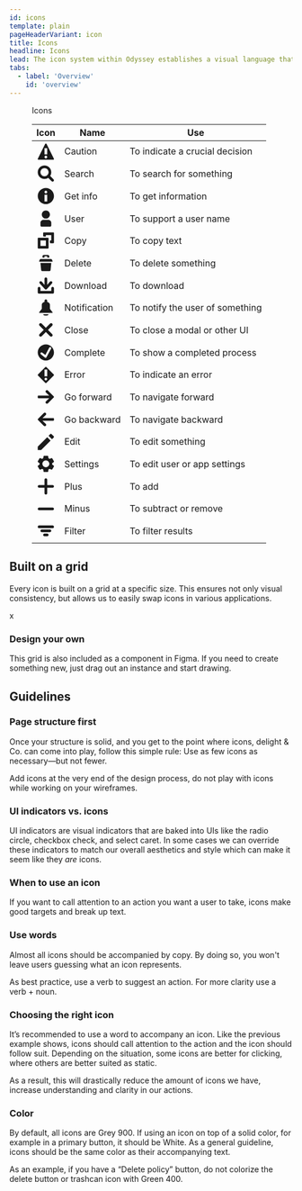 ```yaml
---
id: icons
template: plain
pageHeaderVariant: icon
title: Icons
headline: Icons
lead: The icon system within Odyssey establishes a visual language that anyone can easily understand regardless of age, tongue, or culture.
tabs:
  - label: 'Overview'
    id: 'overview'
---
```


<div class="docskit-container">

 <figure class="ods-table--figure">
  <figcaption class="ods-table--figcaption">
    Icons
  </figcaption>
  <table class="ods-table">
    <thead>
      <tr>
        <th scope="column">Icon</th>
        <th scope="column">Name</th>
        <th scope="column">Use</th>
      </tr>
    </thead>
    <tbody>
      <tr>
        <td>
          <svg viewBox="0 0 14 14" fill="none" xmlns="http://www.w3.org/2000/svg" class="ods-icon"><path fill-rule="evenodd" clip-rule="evenodd" d="M6.52856 1.29141L1.05633 12.2371C0.881095 12.5876 1.13594 13 1.52777 13H12.4722C12.8641 13 13.1189 12.5876 12.9437 12.2371L7.47144 1.29141C7.2772 0.902874 6.7228 0.902874 6.52856 1.29141ZM8 4.50001H6V9.00001H8V4.50001ZM7 12C7.55228 12 8 11.5523 8 11C8 10.4477 7.55228 10 7 10C6.44772 10 6 10.4477 6 11C6 11.5523 6.44772 12 7 12Z" fill="currentColor"/></svg>
        </td>
        <td>
          Caution
        </td>
        <td>
          To indicate a crucial decision
        </td>
      </tr>
      <tr>
        <td>
          <svg viewBox="0 0 14 14" fill="none" xmlns="http://www.w3.org/2000/svg" class="ods-icon"><path fill-rule="evenodd" clip-rule="evenodd" d="M8.75739 10.1716C7.96696 10.6951 7.01908 11 6 11C3.23858 11 1 8.76142 1 6C1 3.23858 3.23858 1 6 1C8.76142 1 11 3.23858 11 6C11 7.01908 10.6951 7.96696 10.1716 8.75739L12.6908 11.2766C13.0813 11.6671 13.0813 12.3003 12.6908 12.6908C12.3003 13.0813 11.6671 13.0813 11.2766 12.6908L8.75739 10.1716ZM9 6C9 7.65685 7.65685 9 6 9C4.34315 9 3 7.65685 3 6C3 4.34315 4.34315 3 6 3C7.65685 3 9 4.34315 9 6Z" fill="currentColor"/></svg>
        </td>
        <td>
          Search
        </td>
        <td>
          To search for something
        </td>
      </tr>
      <tr>
        <td>
          <svg viewBox="0 0 14 14" fill="none" xmlns="http://www.w3.org/2000/svg" class="ods-icon"><path fill-rule="evenodd" clip-rule="evenodd" d="M7 13C10.3137 13 13 10.3137 13 7C13 3.68629 10.3137 1 7 1C3.68629 1 1 3.68629 1 7C1 10.3137 3.68629 13 7 13ZM8 4C8 4.55228 7.55228 5 7 5C6.44772 5 6 4.55228 6 4C6 3.44772 6.44772 3 7 3C7.55228 3 8 3.44772 8 4ZM8 6V11H6V6H8Z" fill="currentColor"/></svg>
        </td>
        <td>
          Get info
        </td>
        <td>
          To get information
        </td>
      </tr>
      <tr>
        <td>
          <svg viewBox="0 0 14 14" fill="none" xmlns="http://www.w3.org/2000/svg" class="ods-icon"><path d="M7 7C8.65685 7 10 5.65685 10 4 10 2.34315 8.65685 1 7 1 5.34315 1 4 2.34315 4 4 4 5.65685 5.34315 7 7 7zM5 8C4 8 3 9 3 10V12C3 12.5523 3.44772 13 4 13H10C10.5523 13 11 12.5523 11 12V10C11 9 10 8 9 8H5z" fill="currentColor"/></svg>
        </td>
        <td>
          User
        </td>
        <td>
          To support a user name
        </td>
      </tr>
      <tr>
        <td>
          <svg viewBox="0 0 14 14" fill="none" xmlns="http://www.w3.org/2000/svg" class="ods-icon"><path fill-rule="evenodd" clip-rule="evenodd" d="M7 7H3V11H7V7ZM1.5 5C1.22386 5 1 5.22386 1 5.5V12.5C1 12.7761 1.22386 13 1.5 13H8.5C8.77614 13 9 12.7761 9 12.5V5.5C9 5.22386 8.77614 5 8.5 5H1.5Z" fill="currentColor"/><path d="M7 3H11V7H10V8.5C10 8.77614 10.2239 9 10.5 9H12.5C12.7761 9 13 8.77614 13 8.5V1.5C13 1.22386 12.7761 1 12.5 1H5.5C5.22386 1 5 1.22386 5 1.5V3.5C5 3.77614 5.22386 4 5.5 4H7V3Z" fill="currentColor"/></svg>
        </td>
        <td>
          Copy
        </td>
        <td>
          To copy text
        </td>
      </tr>
      <tr>
        <td>
          <svg viewBox="0 0 14 14" fill="none" xmlns="http://www.w3.org/2000/svg" class="ods-icon"><path d="M4.5 2C4.5 1.5 5 1 5.5 1H8.5C9 1 9.5 1.5 9.5 2V3H8V2.5C8 2.22386 8 2 8 2H6C6 2.5 6 2.22386 6 2.5V3H4.5V2zM2.6379 4.2931C2.71904 4.1146 2.89701 4 3.09309 4H10.9072C11.1033 4 11.2813 4.1146 11.3624 4.2931L11.9776 5.64655C12.0528 5.81207 11.9318 6 11.75 6H2.25029C2.06847 6 1.94746 5.81207 2.0227 5.64655L2.6379 4.2931zM3.5 12C3.5 12.5 4 13 4.5 13H9.5C10 13 10.5 12.5 10.5 12L11 7H3L3.5 12z" fill="currentColor"/></svg>
        </td>
        <td>
          Delete
        </td>
        <td>
          To delete something
        </td>
      </tr>
      <tr>
        <td>
          <svg viewBox="0 0 14 14" fill="none" xmlns="http://www.w3.org/2000/svg" class="ods-icon"><path d="M8 2C8 1.44772 7.55228 1 7 1C6.44772 1 6 1.44772 6 2L5.99928 6.58577L3.91421 4.08579C3.52369 3.69526 2.89052 3.69526 2.5 4.08579C2.10948 4.47631 2.10948 5.10948 2.5 5.5L6.29218 9.70709C6.6827 10.0976 7.31587 10.0976 7.70639 9.70709L11.5 5.5C11.8905 5.10948 11.8905 4.47631 11.5 4.08579C11.1095 3.69526 10.4763 3.69526 10.0858 4.08579L7.99928 6.58577L8 2Z" fill="currentColor"/><path d="M3 9.00008C3 8.44779 2.55228 8.00008 2 8.00008C1.44772 8.00008 1 8.44779 1 9.00008V12.0001C1 12.5524 1.44772 13.0001 2 13.0001H12C12.5523 13.0001 13 12.5524 13 12.0001V9.00008C13 8.44779 12.5523 8.00008 12 8.00008C11.4477 8.00008 11 8.44779 11 9.00008V11.0001H3V9.00008Z" fill="currentColor"/></svg>
        </td>
        <td>
          Download
        </td>
        <td>
          To download
        </td>
      </tr>
      <tr>
        <td>
          <svg viewBox="0 0 14 14" fill="none" xmlns="http://www.w3.org/2000/svg" class="ods-icon"><path d="M10 5V8L11.9645 10.6292C12.0105 10.7046 12.012 10.7997 11.9675 10.8761 11.923 10.9525 11.84 11 11.75 11H2.24966C2.15966 11 2.07716 10.9525 2.03265 10.8756 1.98814 10.7987 1.98914 10.7047 2.03565 10.6287L4 8V5C4 4 5 3 6 3V2C6 1.45975 6.4483 1 6.99983 1 7.55136 1 8 1.45975 8 2V3C9 3 10 4 10 5zM5 12C5 12.5 5.9996 13 6.9998 13 8 13 9 12.5 9 12H5z" fill="currentColor"/></svg>
        </td>
        <td>
          Notification
        </td>
        <td>
          To notify the user of something
        </td>
      </tr>
      <tr>
        <td>
          <svg viewBox="0 0 14 14" fill="none" xmlns="http://www.w3.org/2000/svg" class="ods-icon"><path d="M2.32289 10.1181C1.89237 10.5486 1.89237 11.2466 2.32289 11.6771C2.7534 12.1076 3.45141 12.1076 3.88192 11.6771L7 8.55904L10.1181 11.6771C10.5486 12.1076 11.2466 12.1076 11.6771 11.6771C12.1076 11.2466 12.1076 10.5486 11.6771 10.1181L8.55904 7L11.6771 3.88193C12.1076 3.45141 12.1076 2.7534 11.6771 2.32289C11.2466 1.89237 10.5486 1.89237 10.1181 2.32289L7 5.44096L3.88193 2.32289C3.45141 1.89237 2.7534 1.89237 2.32289 2.32289C1.89237 2.7534 1.89237 3.45141 2.32289 3.88192L5.44096 7L2.32289 10.1181Z" fill="currentColor"/></svg>
        </td>
        <td>
          Close
        </td>
        <td>
          To close a modal or other UI
        </td>
      </tr>
      <tr>
        <td>
          <svg viewBox="0 0 14 14" fill="none" xmlns="http://www.w3.org/2000/svg" class="ods-icon"><path fill-rule="evenodd" clip-rule="evenodd" d="M7 13C10.3137 13 13 10.3137 13 7C13 3.68629 10.3137 1 7 1C3.68629 1 1 3.68629 1 7C1 10.3137 3.68629 13 7 13ZM9.50016 3.42651L6.63849 8.8669L4.22481 7.07784C3.89245 6.83149 3.42613 6.89322 3.16837 7.21769C2.90629 7.5476 2.95548 8.02808 3.27889 8.29728L6.32704 10.8344C6.67432 11.1235 7.19733 11.0221 7.41313 10.6239L10.9026 4.18507C11.1185 3.78675 10.963 3.28766 10.5598 3.08475C10.173 2.89009 9.70251 3.04183 9.50016 3.42651Z" fill="currentColor"/></svg>
        </td>
        <td>
          Complete
        </td>
        <td>
          To show a completed process
        </td>
      </tr>
      <tr>
        <td>
          <svg viewBox="0 0 14 14" fill="none" xmlns="http://www.w3.org/2000/svg" class="ods-icon"><path fill-rule="evenodd" clip-rule="evenodd" d="M6.63381 1.15168L1.15168 6.63381C0.949439 6.83605 0.949439 7.16395 1.15168 7.36619L6.63381 12.8483C6.83605 13.0506 7.16395 13.0506 7.36619 12.8483L12.8483 7.36619C13.0506 7.16395 13.0506 6.83605 12.8483 6.63381L7.36619 1.15168C7.16395 0.949439 6.83605 0.949439 6.63381 1.15168ZM6 3.00001H8V8H6V3.00001ZM8 10C8 10.5523 7.55228 11 7 11C6.44772 11 6 10.5523 6 10C6 9.44771 6.44772 9 7 9C7.55228 9 8 9.44771 8 10Z" fill="currentColor"/></svg>
        </td>
        <td>
          Error
        </td>
        <td>
          To indicate an error
        </td>
      </tr>
      <tr>
        <td>
          <svg viewBox="0 0 14 14" fill="none" xmlns="http://www.w3.org/2000/svg" class="ods-icon"><path d="M9.48941 6.00121L7.07204 3.72595C6.65428 3.33275 6.65868 2.67278 7.07644 2.27958C7.47872 1.90095 8.12048 1.90683 8.5105 2.29763L12.8546 6.65043C13.0484 6.84461 13.0484 7.15539 12.8546 7.34957L8.5105 11.7024C8.12048 12.0932 7.47872 12.099 7.07644 11.7204C6.65868 11.3272 6.65428 10.6672 7.07204 10.274L9.48941 7.99879H1.50848C1.22765 7.99879 1 7.7752 1 7.4994V6.5006C1 6.2248 1.22765 6.00121 1.50848 6.00121H9.48941Z" fill="currentColor"/></svg>
        </td>
        <td>
          Go forward
        </td>
        <td>
          To navigate forward
        </td>
      </tr>
      <tr>
        <td>
          <svg viewBox="0 0 14 14" fill="none" xmlns="http://www.w3.org/2000/svg" class="ods-icon"><path d="M4.51059 6.00121L6.92796 3.72595C7.34572 3.33275 7.34132 2.67278 6.92356 2.27958C6.52128 1.90095 5.87952 1.90683 5.4895 2.29763L1.14535 6.65043C0.95155 6.84461 0.95155 7.15539 1.14535 7.34957L5.4895 11.7024C5.87952 12.0932 6.52128 12.099 6.92356 11.7204C7.34132 11.3272 7.34572 10.6672 6.92796 10.274L4.51059 7.99879H12.4915C12.7723 7.99879 13 7.7752 13 7.49939V6.50061C13 6.2248 12.7723 6.00121 12.4915 6.00121H4.51059Z" fill="currentColor"/></svg>
        </td>
        <td>
          Go backward
        </td>
        <td>
          To navigate backward
        </td>
      </tr>
      <tr>
        <td>
          <svg viewBox="0 0 14 14" fill="none" xmlns="http://www.w3.org/2000/svg" class="ods-icon"><path fill-rule="evenodd" clip-rule="evenodd" d="M12.8008 2.78969L11.2103 1.19923C10.9447 0.933589 10.5121 0.933589 10.2465 1.19923L9 2.44572L11.5543 5L12.8007 3.75351C13.0664 3.48787 13.0664 3.05533 12.8008 2.78969ZM3.5 13L10.5 6L8 3.5L1 10.5V13L3.5 13Z" fill="currentColor"/></svg>
        </td>
        <td>
          Edit
        </td>
        <td>
          To edit something
        </td>
      </tr>
      <tr>
        <td>
          <svg viewBox="0 0 14 14" fill="none" xmlns="http://www.w3.org/2000/svg" class="ods-icon"><path d="M12.7918 8.31498L11.6591 7.45248C11.6943 7.15145 11.6943 6.84752 11.6591 6.54649L12.7928 5.6835C13.0053 5.51688 13.062 5.22471 12.9268 4.99399L11.7485 3.0105C11.6128 2.77833 11.3237 2.67694 11.0672 2.77151L9.73219 3.29452C9.48134 3.11729 9.21262 2.96534 8.93019 2.84103L8.72532 1.46002C8.68838 1.1949 8.4548 0.997838 8.18005 1.00002H5.81822C5.54575 0.998424 5.31405 1.19328 5.27602 1.45602L5.07065 2.841C4.78909 2.96651 4.5208 3.11857 4.26968 3.29501L2.93111 2.771C2.6772 2.67352 2.38841 2.77369 2.25491 3.00549L1.07552 4.99249C0.936676 5.22358 0.993837 5.51897 1.20953 5.685L2.34218 6.54749C2.30673 6.8485 2.30673 7.15248 2.34218 7.45349L1.2085 8.31599C0.99569 8.48237 0.938649 8.77471 1.07398 9.00549L2.25183 10.9895C2.38738 11.2218 2.6766 11.3233 2.93316 11.2285L4.26812 10.7055C4.51919 10.8828 4.78807 11.0349 5.07063 11.1595L5.276 12.5395C5.31215 12.8039 5.54428 13.0011 5.81819 13H8.18002C8.453 13.0021 8.68544 12.8072 8.72376 12.544L8.92913 11.159C9.21067 11.0334 9.47893 10.8814 9.7301 10.705L11.0702 11.2295C11.3241 11.3267 11.6127 11.2266 11.7464 10.995L12.9294 9.00001C13.0618 8.76962 13.0036 8.47979 12.7918 8.31498ZM6.99912 9.49998C5.5813 9.49998 4.4319 8.3807 4.4319 6.99998C4.4319 5.61925 5.58127 4.49998 6.99912 4.49998C8.41697 4.49998 9.56634 5.61925 9.56634 6.99998C9.56463 8.38002 8.41625 9.49834 6.99912 9.49998Z" fill="currentColor"/></svg>
        </td>
        <td>
          Settings
        </td>
        <td>
          To edit user or app settings
        </td>
      </tr>
      <tr>
        <td>
          <svg viewBox="0 0 14 14" fill="none" xmlns="http://www.w3.org/2000/svg" class="ods-icon"><path fill-rule="evenodd" clip-rule="evenodd" d="M6 12C6 12.5523 6.44772 13 7 13C7.55228 13 8 12.5523 8 12V8L12 8C12.5523 8 13 7.55228 13 7C13 6.44772 12.5523 6 12 6L8 6V2C8 1.44772 7.55228 1 7 1C6.44772 1 6 1.44772 6 2V6L2 6C1.44772 6 1 6.44771 1 7C1 7.55228 1.44772 8 2 8L6 8V12Z" fill="currentColor"/></svg>
        </td>
        <td>
          Plus
        </td>
        <td>
          To add
        </td>
      </tr>
      <tr>
        <td>
          <svg viewBox="0 0 14 14" fill="none" xmlns="http://www.w3.org/2000/svg" class="ods-icon"><path fill-rule="evenodd" clip-rule="evenodd" d="M1 7C1 6.44771 1.44772 6 2 6L12 6C12.5523 6 13 6.44772 13 7V7C13 7.55228 12.5523 8 12 8L2 8C1.44772 8 1 7.55228 1 7V7Z" fill="currentColor"/></svg>
        </td>
        <td>
          Minus
        </td>
        <td>
          To subtract or remove
        </td>
      </tr>
      <tr>
        <td>
          <svg viewBox="0 0 14 14" fill="none" xmlns="http://www.w3.org/2000/svg" class="ods-icon"><path d="M1 4C1 3.44772 1.44772 3 2 3H12C12.5523 3 13 3.44772 13 4 13 4.55228 12.5523 5 12 5H2C1.44772 5 1 4.55228 1 4zM3 7C3 6.44772 3.44772 6 4 6H10C10.5523 6 11 6.44772 11 7 11 7.55228 10.5523 8 10 8H4C3.44772 8 3 7.55228 3 7zM5 10C5 9.44772 5.44772 9 6 9H8C8.55228 9 9 9.44772 9 10 9 10.5523 8.55228 11 8 11H6C5.44772 11 5 10.5523 5 10z" fill="currentColor"/></svg>
        </td>
        <td>
          Filter
        </td>
        <td>
          To filter results
        </td>
      </tr>
    </tbody>
  </table>
</figure>


## Built on a grid

<Description>

  Every icon is built on a grid at a specific size. This ensures not only visual consistency, but allows us to easily swap icons in various applications.

</Description>

<Visual>x</Visual>

### Design your own

<Description>

This grid is also included as a component in Figma. If you need to create something new, just drag out an instance and start drawing.

</Description>

## Guidelines

### Page structure first

<Description>

Once your structure is solid, and you get to the point where icons, delight & Co. can come into play, follow this simple rule: Use as few icons as necessary—but not fewer.

Add icons at the very end of the design process, do not play with icons while working on your wireframes.

</Description>

### UI indicators vs. icons

<Description>

UI indicators are visual indicators that are baked into UIs like the radio circle, checkbox check, and select caret. In some cases we can override these indicators to match our overall aesthetics and style which can make it seem like they <em>are</em> icons.

</Description>

### When to use an icon

<Description>

If you want to call attention to an action you want a user to take, icons make good targets and break up text.

</Description>

### Use words

<Description>

Almost all icons should be accompanied by copy. By doing so, you won't leave users guessing what an icon represents.

As best practice, use a verb to suggest an action. For more clarity use a verb + noun.

</Description>

### Choosing the right icon

<Description>

It’s recommended to use a word to accompany an icon. Like the previous example shows, icons should call attention to the action and the icon should follow suit. Depending on the situation, some icons are better for clicking, where others are better suited as static.

As a result, this will drastically reduce the amount of icons we have, increase understanding and clarity in our actions.

</Description>

### Color

<Description>

By default, all icons are Grey 900. If using an icon on top of a solid color, for example in a primary button, it should be White. As a general guideline, icons should be the same color as their accompanying text.

As an example, if you have a “Delete policy” button, do not colorize the delete button or trashcan icon with Green 400.

</Description>

</div>

